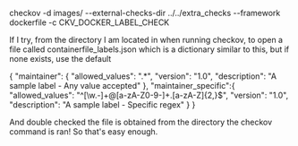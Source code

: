 checkov -d images/ --external-checks-dir ../../extra_checks --framework dockerfile -c CKV_DOCKER_LABEL_CHECK

If I try, from the directory I am located in when running checkov, to open a file called containerfile_labels.json which is a dictionary similar to this, but if none exists, use the default 

{
    "maintainer": {
        "allowed_values": ".*",
        "version": "1.0",
        "description": "A sample label - Any value accepted"
    }, 
    "maintainer_specific":{
        "allowed_values": "^[\w\.-]+@[a-zA-Z0-9-]+\.[a-zA-Z]{2,}$",
        "version": "1.0",
        "description": "A sample label - Specific regex"
    }
}

And double checked the file is obtained from the directory the checkov command is ran! So that's easy enough.